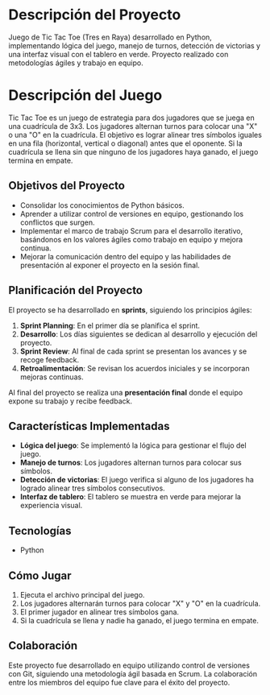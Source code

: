 # Descripción del Proyecto
Juego de Tic Tac Toe (Tres en Raya) desarrollado en Python, implementando lógica del juego, manejo de turnos, detección de victorias y una interfaz visual con el tablero en verde. Proyecto realizado con metodologías ágiles y trabajo en equipo.

# Descripción del Juego

Tic Tac Toe es un juego de estrategia para dos jugadores que se juega en una cuadrícula de 3x3. Los jugadores alternan turnos para colocar una "X" o una "O" en la cuadrícula. El objetivo es lograr alinear tres símbolos iguales en una fila (horizontal, vertical o diagonal) antes que el oponente. Si la cuadrícula se llena sin que ninguno de los jugadores haya ganado, el juego termina en empate.

## Objetivos del Proyecto

- Consolidar los conocimientos de Python básicos.
- Aprender a utilizar control de versiones en equipo, gestionando los conflictos que surgen.
- Implementar el marco de trabajo Scrum para el desarrollo iterativo, basándonos en los valores ágiles como trabajo en equipo y mejora continua.
- Mejorar la comunicación dentro del equipo y las habilidades de presentación al exponer el proyecto en la sesión final.

## Planificación del Proyecto

El proyecto se ha desarrollado en **sprints**, siguiendo los principios ágiles:

1. **Sprint Planning**: En el primer día se planifica el sprint.
2. **Desarrollo**: Los días siguientes se dedican al desarrollo y ejecución del proyecto.
3. **Sprint Review**: Al final de cada sprint se presentan los avances y se recoge feedback.
4. **Retroalimentación**: Se revisan los acuerdos iniciales y se incorporan mejoras continuas.

Al final del proyecto se realiza una **presentación final** donde el equipo expone su trabajo y recibe feedback.

## Características Implementadas

- **Lógica del juego**: Se implementó la lógica para gestionar el flujo del juego.
- **Manejo de turnos**: Los jugadores alternan turnos para colocar sus símbolos.
- **Detección de victorias**: El juego verifica si alguno de los jugadores ha logrado alinear tres símbolos consecutivos.
- **Interfaz de tablero**: El tablero se muestra en verde para mejorar la experiencia visual.

## Tecnologías

- Python 

## Cómo Jugar

1. Ejecuta el archivo principal del juego.
2. Los jugadores alternarán turnos para colocar "X" y "O" en la cuadrícula.
3. El primer jugador en alinear tres símbolos gana.
4. Si la cuadrícula se llena y nadie ha ganado, el juego termina en empate.

## Colaboración

Este proyecto fue desarrollado en equipo utilizando control de versiones con Git, siguiendo una metodología ágil basada en Scrum. La colaboración entre los miembros del equipo fue clave para el éxito del proyecto.

